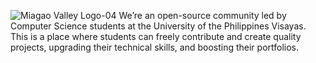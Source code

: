 ![Miagao Valley Logo-04](https://github.com/Miagao-Valley/.github/assets/72904036/b0c2371f-5c7e-45b5-96f0-282961089887)
We’re an open-source community led by Computer Science students at the University of the Philippines Visayas. This is a place where students can freely contribute and create quality projects, upgrading their technical skills, and boosting their portfolios.
